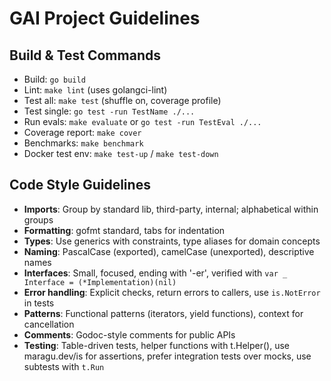 # GAI Project Guidelines

## Build & Test Commands
- Build: `go build`
- Lint: `make lint` (uses golangci-lint)
- Test all: `make test` (shuffle on, coverage profile)
- Test single: `go test -run TestName ./...`
- Run evals: `make evaluate` or `go test -run TestEval ./...`
- Coverage report: `make cover`
- Benchmarks: `make benchmark`
- Docker test env: `make test-up` / `make test-down`

## Code Style Guidelines
- **Imports**: Group by standard lib, third-party, internal; alphabetical within groups
- **Formatting**: gofmt standard, tabs for indentation
- **Types**: Use generics with constraints, type aliases for domain concepts
- **Naming**: PascalCase (exported), camelCase (unexported), descriptive names
- **Interfaces**: Small, focused, ending with '-er', verified with `var _ Interface = (*Implementation)(nil)`
- **Error handling**: Explicit checks, return errors to callers, use `is.NotError` in tests
- **Patterns**: Functional patterns (iterators, yield functions), context for cancellation
- **Comments**: Godoc-style comments for public APIs
- **Testing**: Table-driven tests, helper functions with t.Helper(), use maragu.dev/is for assertions, prefer integration tests over mocks, use subtests with `t.Run`
